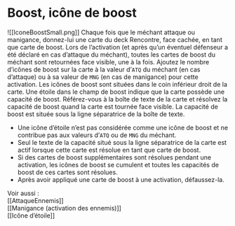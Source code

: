 # Boost, icône de boost
![[IconeBoostSmall.png]] Chaque fois que le méchant attaque ou manigance, donnez-lui une carte du deck Rencontre, face cachée, en tant que carte de boost. Lors de l’activation (et après qu’un éventuel défenseur a été déclaré en cas d’attaque du méchant), toutes les cartes de boost du méchant sont retournées face visible, une à la fois. Ajoutez le nombre d’icônes de boost sur la carte à la valeur d’`ATQ` du méchant (en cas d’attaque) ou à sa valeur de `MNG` (en cas de manigance) pour cette activation. Les icônes de boost sont situées dans le coin inférieur droit de la carte.
Une étoile dans le champ de boost indique que la carte possède une capacité de boost. Référez-vous à la boîte de texte de la carte et résolvez la capacité de boost quand la carte est tournée face visible. La capacité de boost est située sous la ligne séparatrice de la boîte de texte.

- Une icône d’étoile n’est pas considérée comme une icône de boost et ne contribue pas aux valeurs d’`ATQ` ou de `MNG` du méchant.
- Seul le texte de la capacité situé sous la ligne séparatrice de la carte est actif lorsque cette carte est résolue en tant que carte de boost.
- Si des cartes de boost supplémentaires sont résolues pendant une activation, les icônes de boost se cumulent et toutes les capacités de boost de ces cartes sont résolues.
- Après avoir appliqué une carte de boost à une activation, défaussez-la.

Voir aussi :  
[[AttaqueEnnemis]]  
[[Manigance (activation des ennemis)]]  
[[Icône d’étoile]]